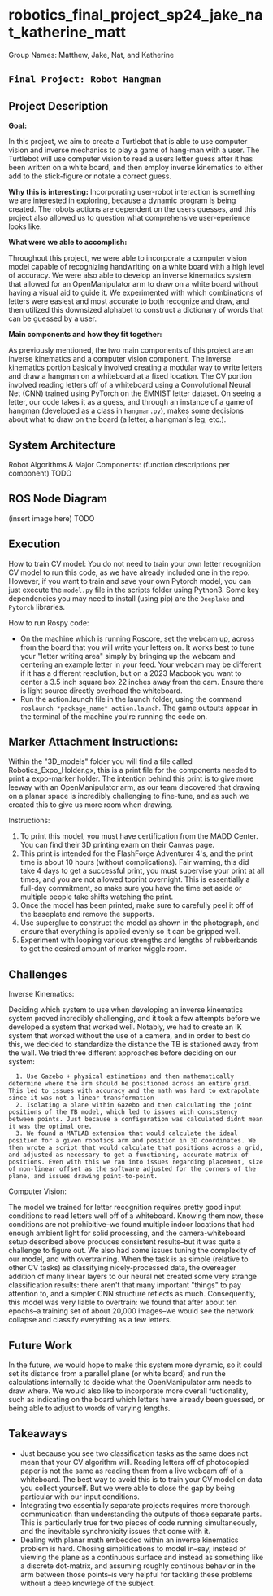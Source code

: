 # robotics_final_project_sp24_jake_nat_katherine_matt

Group Names: Matthew, Jake, Nat, and Katherine

`Final Project: Robot Hangman`
------------------

**Project Description**
------------------------
**Goal:**

In this project, we aim to create a Turtlebot that is able to use computer vision and inverse mechanics to play a game of hang-man with a user. The Turtlebot will use computer vision to read a users letter guess after it has been written on a white board, and then employ inverse kinematics to either add to the stick-figure or notate a correct guess.

**Why this is interesting:**
Incorporating user-robot interaction is something we are interested in exploring, because a dynamic program is being created. The robots actions are dependent on the users guesses, and this project also allowed us to question what comprehensive user-eperience looks like. 

**What were we able to accomplish:**

Throughout this project, we were able to incorporate a computer vision model capable of recognizing handwriting on a white board with a high level of accuracy. We were also able to develop an inverse kinematics system that allowed for an OpenManipulator arm to draw on a white board without having a visual aid to guide it. We experimented with which combinations of letters were easiest and most accurate to both recognize and draw, and then utilized this downsized alphabet to construct a dictionary of words that can be guessed by a user.


**Main components and how they fit together:**

As previously mentioned, the two main components of this project are an inverse kinematics and a computer vision component. The inverse kinematics portion basically involved creating a modular way to write letters and draw a hangman on a whiteboard at a fixed location. The CV portion involved reading letters off of a whiteboard using a Convolutional Neural Net (CNN) trained using PyTorch on the EMNIST letter dataset. On seeing a letter, our code takes it as a guess, and through an instance of a game of hangman (developed as a class in `hangman.py`), makes some decisions about what to draw on the board (a letter, a hangman's leg, etc.). 

**System Architecture**
------------------------
Robot Algorithms & Major Components:
(function descriptions per component) TODO

**ROS Node Diagram**
------------------
(insert image here) TODO

**Execution**
---------------------

How to train CV model:
You do not need to train your own letter recognition CV model to run this code, as we have already included one in the repo. However, if you want to train and save your own Pytorch model, you can just execute the `model.py` file in the scripts folder using Python3. Some key dependencies you may need to install (using pip) are the `Deeplake` and `Pytorch` libraries.

How to run Rospy code:
* On the machine which is running Roscore, set the webcam up, across from the board that you will write your letters on. It works best to tune your "letter writing area" simply by bringing up the webcam and centering an example letter in your feed. Your webcam may be different if it has a different resolution, but on a 2023 Macbook you want to center a 3.5 inch square box 22 inches away from the cam. Ensure there is light source directly overhead the whiteboard.
* Run the action.launch file in the launch folder, using the command `roslaunch *package_name* action.launch`. The game outputs appear in the terminal of the machine you're running the code on.

Marker Attachment Instructions:
------------------------------
Within the "3D_models" folder you will find a file called Robotics_Expo_Holder.gx, this is a print file for the components needed to print a expo-marker holder. The intention behind this print is to give more leeway with an OpenManipulator arm, as our team discovered that drawing on a planar space is incredibly challenging to fine-tune, and as such we created this to give us more room when drawing.

Instructions:

1. To print this model, you must have certification from the MADD Center. You can find their 3D printing exam on their Canvas page.
2. This print is intended for the FlashForge Adventurer 4's, and the print time is about 10 hours (without complications). Fair warning, this did take 4 days to get a successful print, you must supervise your print at all times, and you are not allowed toprint overnight. This is essentially a full-day commitment, so make sure you have the time set aside or multiple people take shifts watching the print.
3. Once the model has been printed, make sure to carefully peel it off of the baseplate and remove the supports.
4. Use superglue to construct the model as shown in the photograph, and ensure that everything is applied evenly so it can be gripped well.
5. Experiment with looping various strengths and lengths of rubberbands to get the desired amount of marker wiggle room.

Challenges
--------------------------------
Inverse Kinematics:

Deciding which system to use when developing an inverse kinematics system proved incredibly challenging, and it took a few attempts before we developed a system that worked well. Notably, we had to create an IK system that worked without the use of a camera, and in order to best do this, we decided to standardize the distance the TB is stationed away from the wall. We tried three different approaches before deciding on our system:

      1. Use Gazebo + physical estimations and then mathematically determine where the arm should be positioned across an entire grid. This led to issues with accuracy and the math was hard to extrapolate since it was not a linear transformation
      2. Isolating a plane within Gazebo and then calculating the joint positions of the TB model, which led to issues with consistency between points. Just because a configuration was calculated didnt mean it was the optimal one.
      3. We found a MATLAB extension that would calculate the ideal position for a given robotics arm and position in 3D coordinates. We then wrote a script that would calculate that positions across a grid, and adjusted as necessary to get a functioning, accurate matrix of positions. Even with this we ran into issues regarding placement, size of non-linear offset as the software adjusted for the corners of the plane, and issues drawing point-to-point.

Computer Vision:

The model we trained for letter recognition requires pretty good input conditions to read letters well off of a whiteboard. Knowing them now, these conditions are not prohibitive–we found multiple indoor locations that had enough ambient light for solid processing, and the camera-whiteboard setup described above produces consistent results–but it was quite a challenge to figure out. We also had some issues tuning the complexity of our model, and with overtraining. When the task is as simple (relative to other CV tasks) as classifying nicely-processed data, the overeager addition of many linear layers to our neural net created some very strange classification results: there aren't that many important "things" to pay attention to, and a simpler CNN structure reflects as much. Consequently, this model was very liable to overtrain: we found that after about ten epochs–a training set of about 20,000 images–we would see the network collapse and classify everything as a few letters.


Future Work
--------------------------------
In the future, we would hope to make this system more dynamic, so it could set its distance from a parallel plane (or white board) and run the calculations internally to decide what the OpenManipulator arm needs to draw where. We would also like to incorporate more overall fuctionality, such as indicating on the board which letters have already been guessed, or being able to adjust to words of varying lengths. 

Takeaways
--------------------------------
* Just because you see two classification tasks as the same does not mean that your CV algorithm will. Reading letters off of photocopied paper is not the same as reading them from a live webcam off of a whiteboard. The best way to avoid this is to train your CV model on data you collect yourself. But we were able to close the gap by being particular with our input conditions.
* Integrating two essentially separate projects requires more thorough communication than understanding the outputs of those separate parts. This is particularly true for two pieces of code running simultaneously, and the inevitable synchronicity issues that come with it.
* Dealing with planar math embedded within an inverse kinematics problem is hard. Chosing simplifications to model in–say, instead of viewing the plane as a continuous surface and instead as something like a discrete dot-matrix, and assuming roughly continous behavior in the arm between those points–is very helpful for tackling these problems without a deep knowlege of the subject. 
